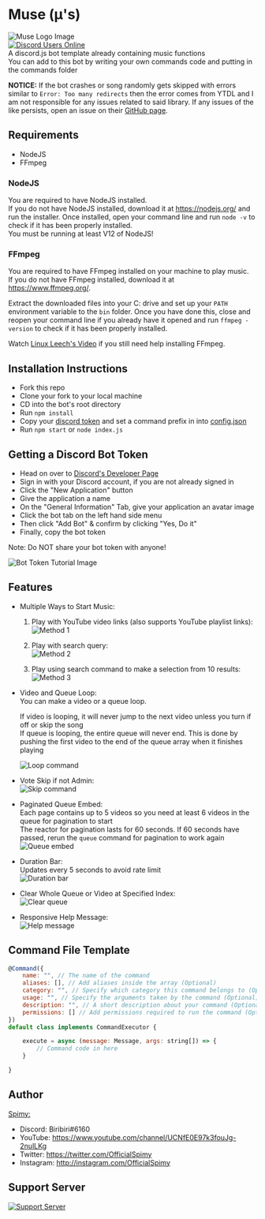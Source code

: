 # Muse (μ's)

![Muse Logo Image](assets/logo.png)\
[![Discord Users Online](https://discordapp.com/api/guilds/422469294786347016/widget.png?style=shield)](https://discord.gg/865tNC4)\
A discord.js bot template already containing music functions\
You can add to this bot by writing your own commands code and putting in the commands folder

**NOTICE:** If the bot crashes or song randomly gets skipped with errors similar to `Error: Too many redirects` then
the error comes from YTDL and I am not responsible for any issues related to said library. If any issues of the like
persists, open an issue on their [GitHub page](https://github.com/Snowflake107/discord-ytdl-core/issues/).

## Requirements

- NodeJS
- FFmpeg

### NodeJS

You are required to have NodeJS installed.\
If you do not have NodeJS installed, download it at <https://nodejs.org/> and run the installer.
Once installed, open your command line and run `node -v` to check if it has been properly installed.\
You must be running at least V12 of NodeJS!

### FFmpeg

You are required to have FFmpeg installed on your machine to play music.\
If you do not have FFmpeg installed, download it at <https://www.ffmpeg.org/>.

Extract the downloaded files into your C: drive and set up your `PATH` environment variable to the
`bin` folder. Once you have done this, close and reopen your command line if you already have it
opened and run `ffmpeg -version` to check if it has been properly installed.

Watch [Linux Leech's Video](https://www.youtube.com/watch?v=qjtmgCb8NcE) if you still need help
installing FFmpeg.

## Installation Instructions

- Fork this repo
- Clone your fork to your local machine
- CD into the bot's root directory
- Run `npm install`
- Copy your [discord token](#getting-a-discord-bot-token) and set a command prefix in into [config.json](config.json)
- Run `npm start` or `node index.js`

## Getting a Discord Bot Token

- Head on over to [Discord's Developer Page](https://discordapp.com/developers/applications/)
- Sign in with your Discord account, if you are not already signed in
- Click the "New Application" button
- Give the application a name
- On the "General Information" Tab, give your application an avatar image
- Click the bot tab on the left hand side menu
- Then click "Add Bot" & confirm by clicking "Yes, Do it"
- Finally, copy the bot token

Note: Do NOT share your bot token with anyone!

![Bot Token Tutorial Image](./assets/bot_token_tutorial.png)

## Features

- Multiple Ways to Start Music:
    1. Play with YouTube video links (also supports YouTube playlist links):\
    ![Method 1](assets/features/play_command/method_1.png)

    1. Play with search query:\
    ![Method 2](assets/features/play_command/method_2.png)

    1. Play using search command to make a selection from 10 results:\
    ![Method 3](assets/features/play_command/method_3.png)

- Video and Queue Loop:\
    You can make a video or a queue loop.

    If video is looping, it will never jump to the next video unless you turn if off or skip the song\
    If queue is looping, the entire queue will never end. This is done by pushing the first video to the
    end of the queue array when it finishes playing

    ![Loop command](assets/features/loop_command.png)

- Vote Skip if not Admin:\
    ![Skip command](assets/features/skip_command.png)

- Paginated Queue Embed:\
    Each page contains up to 5 videos so you need at least 6 videos in the queue for pagination to start\
    The reactor for pagination lasts for 60 seconds. If 60 seconds have passed, rerun the `queue` command for
    pagination to work again\
    ![Queue embed](assets/features/queue_embed.gif)

- Duration Bar:\
    Updates every 5 seconds to avoid rate limit\
    ![Duration bar](assets/features/duration_bar.gif)

- Clear Whole Queue or Video at Specified Index:\
    ![Clear queue](assets/features/clear_command.png)

- Responsive Help Message:\
    ![Help message](assets/features/help_message.png)

## Command File Template

```js
@Command({
    name: "", // The name of the command
    aliases: [], // Add aliases inside the array (Optional)
    category: "", // Specify which category this command belongs to (Optional)
    usage: "", // Specify the arguments taken by the command (Optional)
    description: "", // A short description about your command (Optional)
    permissions: [] // Add permissions required to run the command (Optional)
})
default class implements CommandExecutor {

    execute = async (message: Message, args: string[]) => {
        // Command code in here
    }

}
```

## Author

[Spimy:](https://github.com/Spimy)

- Discord: Biribiri#6160
- YouTube: <https://www.youtube.com/channel/UCNfE0E97k3fouJg-2nulLKg>
- Twitter: <https://twitter.com/OfficialSpimy>
- Instagram: <http://instagram.com/OfficialSpimy>

## Support Server

[![Support Server](https://discordapp.com/api/guilds/422469294786347016/widget.png?style=banner2)](https://discord.gg/865tNC4)
